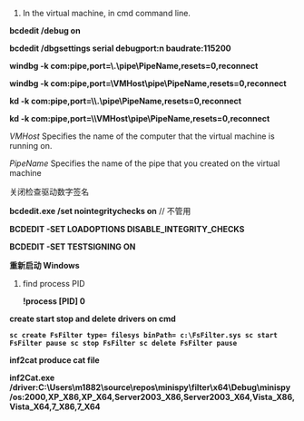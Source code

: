 1. In the virtual machine, in cmd command line.

<b>bcdedit /debug on</b>

<b>bcdedit /dbgsettings serial debugport:n baudrate:115200</b>

<b>windbg -k com:pipe,port=\\.\pipe\PipeName,resets=0,reconnect</b>

<b>windbg -k com:pipe,port=\\VMHost\pipe\PipeName,resets=0,reconnect</b>

<b>kd -k com:pipe,port=\\\\.\pipe\PipeName,resets=0,reconnect</b>

<b>kd -k com:pipe,port=\\\\VMHost\pipe\PipeName,resets=0,reconnect</b>

*VMHost*
Specifies the name of the computer that the virtual machine is running on.

*PipeName*
Specifies the name of the pipe that you created on the virtual machine



关闭检查驱动数字签名

<b>bcdedit.exe /set nointegritychecks on</b> // 不管用

<b>BCDEDIT -SET LOADOPTIONS DISABLE_INTEGRITY_CHECKS</b>

<b>BCDEDIT -SET TESTSIGNING ON</b>

<b>重新启动 Windows</b>



1. find process PID

   <b>!process [PID] 0



create start stop and delete drivers on cmd

```
sc create FsFilter type= filesys binPath= c:\FsFilter.sys sc start FsFilter pause sc stop FsFilter sc delete FsFilter pause
```



inf2cat produce cat file

 <b>inf2Cat.exe /driver:C:\Users\m1882\source\repos\minispy\filter\x64\Debug\minispy /os:2000,XP_X86,XP_X64,Server2003_X86,Server2003_X64,Vista_X86,Vista_X64,7_X86,7_X64 </b>

